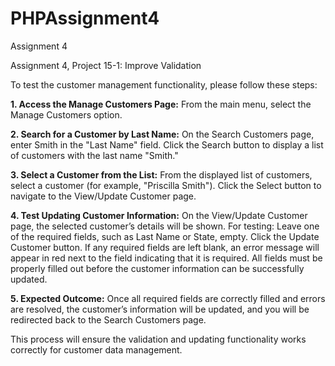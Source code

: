 # PHPAssignment4
Assignment 4

Assignment 4, Project 15-1: Improve Validation

To test the customer management functionality, please follow these steps:

**1. Access the Manage Customers Page:**
   From the main menu, select the Manage Customers option.

**2. Search for a Customer by Last Name:**
   On the Search Customers page, enter Smith in the "Last Name" field.
   Click the Search button to display a list of customers with the last name "Smith."

**3. Select a Customer from the List:**
   From the displayed list of customers, select a customer (for example, "Priscilla Smith").
   Click the Select button to navigate to the View/Update Customer page.

**4. Test Updating Customer Information:**
   On the View/Update Customer page, the selected customer’s details will be shown. For testing:
   Leave one of the required fields, such as Last Name or State, empty.
   Click the Update Customer button.
   If any required fields are left blank, an error message will appear in red next to the field indicating that it is required.
   All fields must be properly filled out before the customer information can be successfully updated.

**5. Expected Outcome:**
   Once all required fields are correctly filled and errors are resolved, the customer’s information will be updated, and you will be redirected back to the Search Customers page.

This process will ensure the validation and updating functionality works correctly for customer data management.



